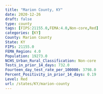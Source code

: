 ```yaml
---
title: "Marion County, KY"
date: 2020-12-26
draft: false
type: county
tags: [FIPS:21155.0,FEMA:4.0,Non-core,Red]
categories: [KY]
County: Marion County
State: KY
FIPS: 21155.0
FEMA_Region: 4.0
Population: 19273.0
NCHS_Urban_Rural_Classification: Non-core
Tests_in_prior_14_days: 732.0
Fourteen_day_test_rate_per_100000: 3798.0
Percent_Positivity_in_prior_14_days: 0.19
Level: Red
url: /states/KY/marion-county
---
```



